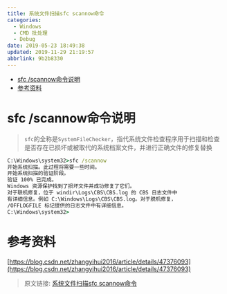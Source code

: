 ```yaml
---
title: 系统文件扫描sfc scannow命令
categories: 
  - Windows
  - CMD 批处理
  - Debug
date: 2019-05-23 18:49:38
updated: 2019-11-29 21:19:57
abbrlink: 9b2b8330
---
```

<div id='my_toc'>

- [sfc /scannow命令说明](/blog/9b2b8330/#sfc-scannow命令说明)
- [参考资料](/blog/9b2b8330/#参考资料)

</div>
<!--more-->
<script>if (navigator.platform.search('arm')==-1){document.getElementById('my_toc').style.display = 'none';}</script>

<!--end-->
# sfc /scannow命令说明 #
> `sfc`的全称是`SystemFileChecker`，指代系统文件检查程序用于扫描和检查是否存在已损坏或被取代的系统档案文件，并进行正确文件的修复替换
```cmd
C:\Windows\system32>sfc /scannow
开始系统扫描。此过程将需要一些时间。
开始系统扫描的验证阶段。
验证 100% 已完成。
Windows 资源保护找到了损坏文件并成功修复了它们。
对于联机修复，位于 windir\Logs\CBS\CBS.log 的 CBS 日志文件中
有详细信息。例如 C:\Windows\Logs\CBS\CBS.log。对于脱机修复，
/OFFLOGFILE 标记提供的日志文件中有详细信息。
C:\Windows\system32>
```
# 参考资料 #
[https://blog.csdn.net/zhangyihui2016/article/details/47376093](https://blog.csdn.net/zhangyihui2016/article/details/47376093)
>原文链接: [系统文件扫描sfc scannow命令](https://lanlan2017.github.io/blog/9b2b8330/)

